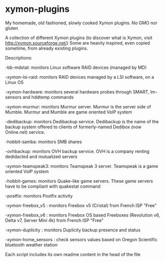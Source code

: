 # xymon-plugins
My homemade, old fashioned, slowly cooked Xymon plugins. No GMO nor gluten

A collection of different Xymon plugins (to discover what is Xymon, visit http://xymon.sourceforge.net/)
Some are heavily inspired, even copied sometime, from already existing plugins.

Descriptions:

-bb-mdstat: monitors Linux software RAID devices (managed by MD)

-xymon-lsi-raid:  monitors RAID devices managed by a LSI software, on a Linux OS

-xymon-hardware: monitors several hardware probes through SMART, lm-sensors and hddtemp commands

-xymon-murmur: monitors Murmur server. Murmur is the server side of Mumble. Murmur and Mumble are game oriented VoIP system

-dedibackup: monitors Dedibackup service. Dedibackup is the name of the backup system offered to clients of formerly-named Dedibox (now Online.net) service.

-hobbit-samba: monitors SMB shares

-ovhbackup: monitors OVH backup service. OVH is a company renting dedidacted and mutualized servers

-xymon-teamspeak3: monitors Teamspeak 3 server. Teamspeak is a game oriented VoIP system

-hobbit-games: monitors Quake-like game servers. These game servers have to be compliant with quakestat command

-postfix: monitors Postfix activity

-xymon-freebox_v5 : monitors Freebox v5 (Cristal) from French ISP "Free"

-xymon-freebox_v6 : monitors Freebox OS based Freeboxes (Revolution v6, Delta v7, Server Mini 4k) from French ISP "Free"

-xymon-duplicity : monitors Duplicity backup presence and status

-xymon-home_sensors : check sensors values based on Oregon Scientific bluetooth weather station

Each script includes its own readme content in the head of the file
